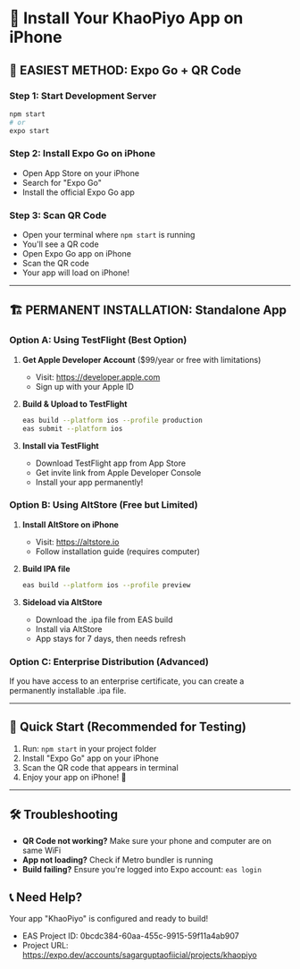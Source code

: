 # 📱 Install Your KhaoPiyo App on iPhone

## 🎯 **EASIEST METHOD: Expo Go + QR Code**

### Step 1: Start Development Server
```bash
npm start
# or
expo start
```

### Step 2: Install Expo Go on iPhone
- Open App Store on your iPhone
- Search for "Expo Go" 
- Install the official Expo Go app

### Step 3: Scan QR Code
- Open your terminal where `npm start` is running
- You'll see a QR code
- Open Expo Go app on iPhone
- Scan the QR code
- Your app will load on iPhone!

---

## 🏗️ **PERMANENT INSTALLATION: Standalone App**

### Option A: Using TestFlight (Best Option)

1. **Get Apple Developer Account** ($99/year or free with limitations)
   - Visit: https://developer.apple.com
   - Sign up with your Apple ID

2. **Build & Upload to TestFlight**
   ```bash
   eas build --platform ios --profile production
   eas submit --platform ios
   ```

3. **Install via TestFlight**
   - Download TestFlight app from App Store
   - Get invite link from Apple Developer Console
   - Install your app permanently!

### Option B: Using AltStore (Free but Limited)

1. **Install AltStore on iPhone**
   - Visit: https://altstore.io
   - Follow installation guide (requires computer)

2. **Build IPA file**
   ```bash
   eas build --platform ios --profile preview
   ```

3. **Sideload via AltStore**
   - Download the .ipa file from EAS build
   - Install via AltStore
   - App stays for 7 days, then needs refresh

### Option C: Enterprise Distribution (Advanced)

If you have access to an enterprise certificate, you can create a permanently installable .ipa file.

---

## 🚀 **Quick Start (Recommended for Testing)**

1. Run: `npm start` in your project folder
2. Install "Expo Go" app on your iPhone
3. Scan the QR code that appears in terminal
4. Enjoy your app on iPhone! 📱

---

## 🛠️ **Troubleshooting**

- **QR Code not working?** Make sure your phone and computer are on same WiFi
- **App not loading?** Check if Metro bundler is running
- **Build failing?** Ensure you're logged into Expo account: `eas login`

## 📞 **Need Help?**

Your app "KhaoPiyo" is configured and ready to build!
- EAS Project ID: 0bcdc384-60aa-455c-9915-59f11a4ab907
- Project URL: https://expo.dev/accounts/sagarguptaofiicial/projects/khaopiyo
